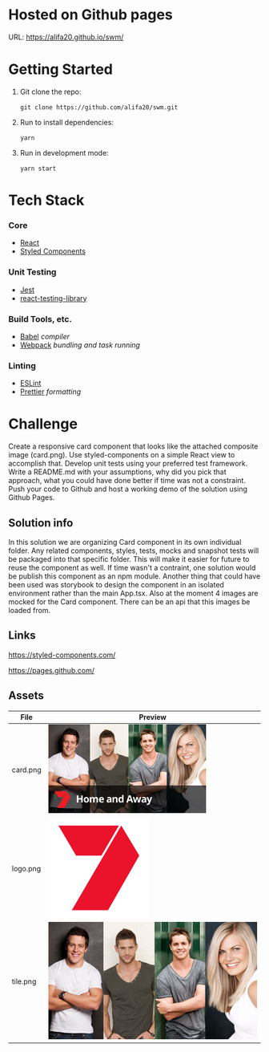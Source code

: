 # Hosted on Github pages

URL: https://alifa20.github.io/swm/

# Getting Started

1. Git clone the repo:

   ```
   git clone https://github.com/alifa20/swm.git
   ```

2. Run to install dependencies:

   ```
   yarn
   ```

3. Run in development mode:

   ```
   yarn start
   ```

# Tech Stack

### Core

- [React](https://facebook.github.io/react/)
- [Styled Components](https://github.com/styled-components/styled-components)

### Unit Testing

- [Jest](http://facebook.github.io/jest/)
- [react-testing-library](https://github.com/kentcdodds/react-testing-library)

### Build Tools, etc.

- [Babel](https://babeljs.io/) _compiler_
- [Webpack](https://webpack.js.org/) _bundling and task running_

### Linting

- [ESLint](http://eslint.org/)
- [Prettier](https://prettier.io/) _formatting_

# Challenge

Create a responsive card component that looks like the attached composite image (card.png). Use styled-components on a simple React view to accomplish that. Develop unit tests using your preferred test framework. Write a README.md with your assumptions, why did you pick that approach, what you could have done better if time was not a constraint. Push your code to Github and host a working demo of the solution using Github Pages.

## Solution info

In this solution we are organizing Card component in its own individual folder. Any related components, styles, tests, mocks and snapshot tests will be packaged into that specific folder. This will make it easier for future to reuse the component as well. If time wasn't a contraint, one solution would be publish this component as an npm module. Another thing that could have been used was storybook to design the component in an isolated environment rather than the main App.tsx.
Also at the moment 4 images are mocked for the Card component. There can be an api that this images be loaded from.

## Links

https://styled-components.com/

https://pages.github.com/

## Assets

| File     | Preview                                      |
| -------- | -------------------------------------------- |
| card.png | ![../src/static/card.png](./static/card.png) |
| logo.png | ![../static/logo.png](./static/logo.png)     |
| tile.png | ![./static/tile.jpg](./static/tile.jpg)      |
